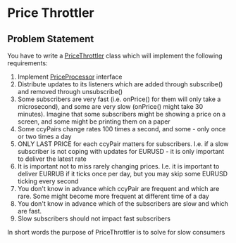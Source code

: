 # Price Throttler

## Problem Statement

You have to write a [PriceThrottler](src/main/java/com/price/processor/PriceThrottler.java) class which will implement
the following requirements:

1) Implement [PriceProcessor](src/main/java/com/price/processor/PriceProcessor.java) interface
2) Distribute updates to its listeners which are added through subscribe() and removed through unsubscribe()
3) Some subscribers are very fast (i.e. onPrice() for them will only take a microsecond), and some are very slow
   (onPrice() might take 30 minutes). Imagine that some subscribers might be showing a price on a screen, and some might
   be printing them on a paper
4) Some ccyPairs change rates 100 times a second, and some - only once or two times a day
5) ONLY LAST PRICE for each ccyPair matters for subscribers. I.e. if a slow subscriber is not coping with updates for
   EURUSD - it is only important to deliver the latest rate
6) It is important not to miss rarely changing prices. I.e. it is important to deliver EURRUB if it ticks once per day,
   but you may skip some EURUSD ticking every second
7) You don't know in advance which ccyPair are frequent and which are rare. Some might become more frequent at different
   time of a day
8) You don't know in advance which of the subscribers are slow and which are fast.
9) Slow subscribers should not impact fast subscribers

In short words the purpose of PriceThrottler is to solve for slow consumers

